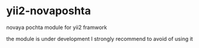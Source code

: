 # yii2-novaposhta
novaya pochta module for yii2 framwork

the module is under development
I strongly recommend to avoid of using it 
